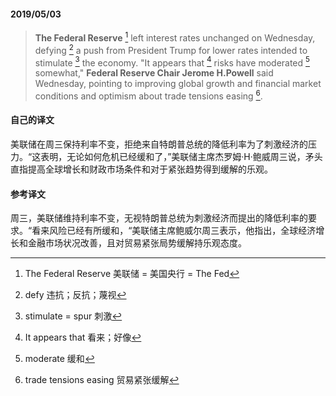 #### 2019/05/03

> **The Federal Reserve** [^1] left interest rates unchanged on Wednesday, defying [^2] a push from President Trump for lower rates intended to stimulate [^3] the economy. "It appears that [^4] risks have moderated [^5] somewhat," **Federal Reserve Chair Jerome H.Powell** said Wednesday, pointing to improving global growth and financial market conditions and optimism about trade tensions easing [^6].



#### 自己的译文

美联储在周三保持利率不变，拒绝来自特朗普总统的降低利率为了刺激经济的压力。“这表明，无论如何危机已经缓和了，”美联储主席杰罗姆·H·鲍威周三说，矛头直指提高全球增长和财政市场条件和对于紧张趋势得到缓解的乐观。



#### 参考译文

周三，美联储维持利率不变，无视特朗普总统为刺激经济而提出的降低利率的要求。“看来风险已经有所缓和，“美联储主席鲍威尔周三表示，他指出，全球经济增长和金融市场状况改善，且对贸易紧张局势缓解持乐观态度。



[^1]: The Federal Reserve 美联储 = 美国央行 = The Fed
[^2]: defy 违抗；反抗；蔑视
[^3]: stimulate = spur 刺激
[^4]: It appears that 看来；好像
[^5]: moderate 缓和
[^6]: trade tensions easing 贸易紧张缓解